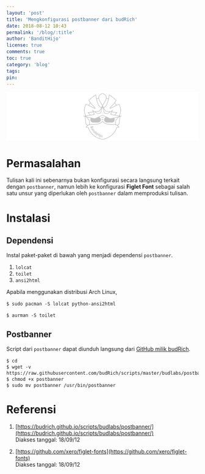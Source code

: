 ```yaml
---
layout: 'post'
title: 'Mengkonfigurasi postbanner dari budRich'
date: 2018-08-12 10:43
permalink: '/blog/:title'
author: 'BanditHijo'
license: true
comments: true
toc: true
category: 'blog'
tags:
pin:
---
```


<!-- BANNER OF THE POST -->
<img class="post-body-img" src="/assets/img/logo/logo_blank_banner.png" data-echo="#" alt="banner">

# Permasalahan
Tulisan kali ini sebenarnya bukan konfigurasi secara langsung terkait dengan `postbanner`, namun lebih ke konfigurasi **Figlet Font** sebagai salah satu unsur yang diperlukan oleh `postbanner` dalam memproduksi tulisan.

# Instalasi

## Dependensi

Instal paket-paket di bawah yang menjadi dependensi `postbanner`.
1. `lolcat`
2. `toilet`
3. `ansi2html`

Apabila menggunakan distribusi Arch Linux,
```
$ sudo pacman -S lolcat python-ansi2html
```
```
$ aurman -S toilet
```

## Postbanner

Script dari `postbanner` dapat diunduh langsung dari [GitHub milik budRich](https://github.com/budRich/scripts/tree/master/budlabs/postbanner).
```
$ cd
$ wget -v https://raw.githubusercontent.com/budRich/scripts/master/budlabs/postbanner/postbanner
$ chmod +x postbanner
$ sudo mv postbanner /usr/bin/postbanner
```

# Referensi

1. [https://budrich.github.io/scripts/budlabs/postbanner/](https://budrich.github.io/scripts/budlabs/postbanner/)
<br>Diakses tanggal: 18/09/12

2. [https://github.com/xero/figlet-fonts](https://github.com/xero/figlet-fonts)
<br>Diakses tanggal: 18/09/12

